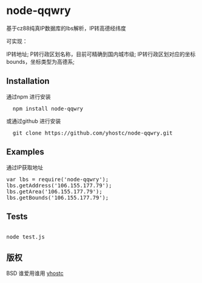 node-qqwry
==========

基于cz88纯真IP数据库的lbs解析，IP转高德经纬度

可实现：

IP转地址;
P转行政区划名称，目前可精确到国内城市级;
IP转行政区划对应的坐标bounds，坐标类型为高德系;

## Installation
通过npm 进行安装
<pre>
  npm install node-qqwry
</pre>
或通过github 进行安装
<pre>
  git clone https://github.com/yhostc/node-qqwry.git
</pre>
## Examples 

通过IP获取地址
<pre>
var lbs = require('node-qqwry');
lbs.getAddress('106.155.177.79');
lbs.getArea('106.155.177.79');
lbs.getBounds('106.155.177.79');
</pre>
## Tests
<pre> 
node test.js
</pre>
## 版权

BSD 谁爱用谁用    [ yhostc ]( http://yhostc.com )
